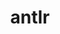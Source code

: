 ---
title: "antlr"
layout: cache
categories: [package, develop]
meta: {"versions": ["2.7.7"], "compilers": ["gcc@=11.1.0", "oneapi@=2023.2.0"], "oss": ["ubuntu20.04"], "platforms": ["linux"], "targets": ["x86_64", "x86_64_v3"], "stacks": ["e4s", "e4s-oneapi"], "num_specs": 2, "num_specs_by_stack": {"e4s-oneapi": 1, "e4s": 1}}
spec_details: [{"hash": "gcnosloejj63eiwkvfvjeel2dxkgdjea", "compiler": "oneapi@=2023.2.0", "versions": ["2.7.7"], "os": "ubuntu20.04", "platform": "linux", "target": "x86_64", "variants": ["build_system=autotools", "+cxx", "~java", "patches=33897ad", "~pic", "~python"], "stacks": ["e4s-oneapi"], "size": "-", "tarball": "https://binaries.spack.io/develop/build_cache/linux-ubuntu20.04-x86_64/oneapi-2023.2.0/antlr-2.7.7/linux-ubuntu20.04-x86_64-oneapi-2023.2.0-antlr-2.7.7-gcnosloejj63eiwkvfvjeel2dxkgdjea.spack"}, {"hash": "kk4hpjca5tapaxjvrwnmghec6fg2rvpb", "compiler": "gcc@=11.1.0", "versions": ["2.7.7"], "os": "ubuntu20.04", "platform": "linux", "target": "x86_64_v3", "variants": ["build_system=autotools", "+cxx", "~java", "patches=33897ad", "~pic", "~python"], "stacks": ["e4s"], "size": "-", "tarball": "https://binaries.spack.io/develop/build_cache/linux-ubuntu20.04-x86_64_v3/gcc-11.1.0/antlr-2.7.7/linux-ubuntu20.04-x86_64_v3-gcc-11.1.0-antlr-2.7.7-kk4hpjca5tapaxjvrwnmghec6fg2rvpb.spack"}]
---